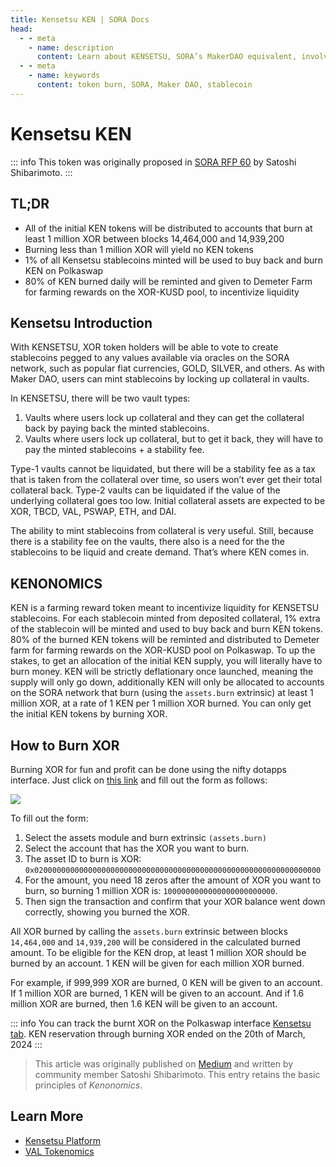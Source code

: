 ```yaml
---
title: Kensetsu KEN | SORA Docs
head:
  - - meta
    - name: description
      content: Learn about KENSETSU, SORA’s MakerDAO equivalent, involving XOR token burn, KEN token rewards, and Kensetsu’s role in the DeFi space on Polkadot
  - - meta
    - name: keywords
      content: token burn, SORA, Maker DAO, stablecoin
---
```


# Kensetsu KEN

::: info
This token was originally proposed in [SORA RFP 60](https://github.com/sora-xor/rfps/issues/60) by Satoshi Shibarimoto.
:::

## TL;DR

- All of the initial KEN tokens will be distributed to accounts that burn at least 1 million XOR between blocks 14,464,000 and 14,939,200
- Burning less than 1 million XOR will yield no KEN tokens
- 1% of all Kensetsu stablecoins minted will be used to buy back and burn KEN on Polkaswap
- 80% of KEN burned daily will be reminted and given to Demeter Farm for farming rewards on the XOR-KUSD pool, to incentivize liquidity

## Kensetsu Introduction

With KENSETSU, XOR token holders will be able to vote to create stablecoins pegged to any values available via oracles on the SORA network, such as popular fiat currencies, GOLD, SILVER, and others. As with Maker DAO, users can mint stablecoins by locking up collateral in vaults.

In KENSETSU, there will be two vault types:

1. Vaults where users lock up collateral and they can get the collateral back by paying back the minted stablecoins.
2. Vaults where users lock up collateral, but to get it back, they will have to pay the minted stablecoins + a stability fee.

Type-1 vaults cannot be liquidated, but there will be a stability fee as a tax that is taken from the collateral over time, so users won’t ever get their total collateral back. Type-2 vaults can be liquidated if the value of the underlying collateral goes too low.
Initial collateral assets are expected to be XOR, TBCD, VAL, PSWAP, ETH, and DAI.

The ability to mint stablecoins from collateral is very useful. Still, because there is a stability fee on the vaults, there also is a need for the the stablecoins to be liquid and create demand. That’s where KEN comes in.

## KENONOMICS

KEN is a farming reward token meant to incentivize liquidity for KENSETSU stablecoins. For each stablecoin minted from deposited collateral, 1% extra of the stablecoin will be minted and used to buy back and burn KEN tokens.
80% of the burned KEN tokens will be reminted and distributed to Demeter farm for farming rewards on the XOR-KUSD pool on Polkaswap.
To up the stakes, to get an allocation of the initial KEN supply, you will literally have to burn money.
KEN will be strictly deflationary once launched, meaning the supply will only go down, additionally KEN will only be allocated to accounts on the SORA network that burn (using the `assets.burn` extrinsic) at least 1 million XOR, at a rate of 1 KEN per 1 million XOR burned. You can only get the initial KEN tokens by burning XOR.

## How to Burn XOR

Burning XOR for fun and profit can be done using the nifty dotapps interface. Just click on [this link](https://polkadot.js.org/apps/#/extrinsics) and fill out the form as follows:

![](/.gitbook/assets/ken-burn-extrinsics.png)

To fill out the form:

1. Select the assets module and burn extrinsic `(assets.burn)`
2. Select the account that has the XOR you want to burn.
3. The asset ID to burn is XOR: `0x0200000000000000000000000000000000000000000000000000000000000000`
4. For the amount, you need 18 zeros after the amount of XOR you want to burn, so burning 1 million XOR is: `1000000000000000000000000`.
5. Then sign the transaction and confirm that your XOR balance went down correctly, showing you burned the XOR.

All XOR burned by calling the `assets.burn` extrinsic between blocks `14,464,000` and `14,939,200` will be considered in the calculated burned amount. To be eligible for the KEN drop, at least 1 million XOR should be burned by an account. 1 KEN will be given for each million XOR burned.

For example, if 999,999 XOR are burned, 0 KEN will be given to an
account. If 1 million XOR are burned, 1 KEN will be given to an
account. And if 1.6 million XOR are burned, then 1.6 KEN will be given
to an account.

::: info
You can track the burnt XOR on the Polkaswap interface [Kensetsu
tab](https://polkaswap.io/#/kensetsu).
KEN reservation through burning XOR ended on the 20th of March, 2024
:::

> This article was originally published on [Medium](https://medium.com/@shibarimoto/kensetsu-ken-356077ebee78) and written by community member Satoshi Shibarimoto. This entry retains the basic principles of _Kenonomics_.

## Learn More

- [Kensetsu Platform](/kensetsu-vaults.md)
- [VAL Tokenomics](/val.md)

